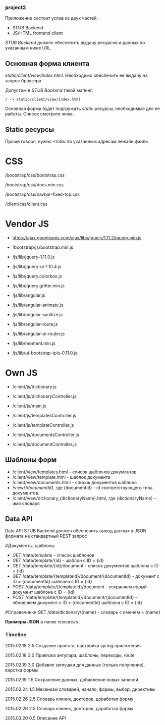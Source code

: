 ### project2

Приложение состоит услов из двух частей:

* STUB Backend
* JS/HTML frontend client

*STUB Backend* должен обеспечить выдачу ресурсов и данных по указанным ниже URL

## Основная форма клиента 
*static/client/view/index.html*. Необходимо обеспечить ее выдачу на запрос браузера. 

Допустим в *STUB Backend* такой мапинг:

`/ -> static/client/view/index.html`

Основная форма будет подгружать *static* ресурсы, необходимые для ее работы. Список смотрите ниже.

## Static ресурсы
Проще говоря, нужно чтобы по указанным адресам лежали файлы

# CSS
/bootstrap/css/bootstrap.css

/bootstrap/css/docs.min.css

/bootstrap/css/navbar-fixed-top.css

/client/css/client.css
        
# Vendor JS
- https://ajax.googleapis.com/ajax/libs/jquery/1.11.2/jquery.min.js
- /bootstrap/js/bootstrap.min.js
- /js/lib/jquery-1.11.0.js
- /js/lib/jquery-ui-1.10.4.js
- /js/lib/jquery.colorbox.js
- /js/lib/jquery.gritter.min.js

- /js/lib/angular.js
- /js/lib/angular-animate.js
- /js/lib/angular-sanitize.js
- /js/lib/angular-route.js
- /js/lib/angular-ui-router.js
- /js/lib/moment.min.js
- /js/lib/ui-bootstrap-tpls-0.11.0.js


# Оwn JS
- /client/js/dictionary.js
- /client/js/dictionaryController.js

- /client/js/main.js
- /client/js/templatesController.js
- /client/js/templateController.js
- /client/js/documentsController.js
- /client/js/documentController.js

## Шаблоны форм
- /client/view/templates.html - список шаблонов документов
- /client/view/template.html - шаблок документа
- /client/view/documents.html - список документов шаблона
- /view/*{documentId}*, где {documentId} - id соответствующего типа документов.
- /client/view/dictionary_{dictionaryName}.html, где {dictionaryName} - имя словаря


## Data API
Data API STUB Backend должен обеспечить вывод данных в JSON формате на стандартный REST запрос

#Документы, шаблоны
- *GET* /data/template - список шаблонов
- *GET* /data/template/{id} - шаблон с ID = {id}
- *GET* /data/template/{id}/document - список документов шаблона с ID = {id}
- *GET* /data/template/{templateId}/document/{documentId} - документ с ID = {documentId} шаблона с ID = {id}
- *POST* /data/template/{templateId}/document - сохраняем *новый* документ шаблона с ID = {id}
- *POST* /data/template/{templateId}/document/{documentId} - обновляем документ с ID = {documentId} шаблона с ID = {id}


#Справочники
*GET* /data/dictionary/{name} - словарь с именем = {name}

**Примеры JSON** в папке *resources*

### Timeline

2015.02.18 2.5 Создание проекта, настройка spring приложения.

2015.02.18 3.0 Привязка ангулара, шаблоны, переходы, route

2015.02.19 3.0 Добавил заглушки для данных (только получение), верстка формы

2015.02.19 1.5 Сохранение данных, добавление новых записей

2015.02.24 1.5 Механизм словарей, начало, формы, выбор, директивы

2015.02.26 2.5 Словарь клиник, докторов, доработал форму

2015.02.26 2.5 Словарь клиник, докторов, доработал форму

2015.03.20 0.5 Описание API

